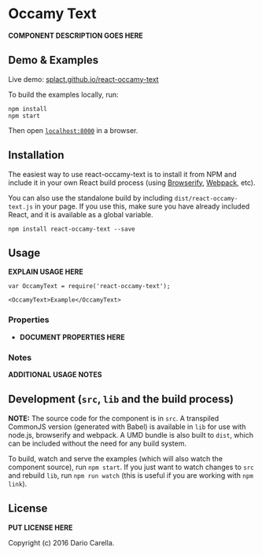 # Occamy Text

__COMPONENT DESCRIPTION GOES HERE__


## Demo & Examples

Live demo: [splact.github.io/react-occamy-text](http://splact.github.io/react-occamy-text/)

To build the examples locally, run:

```
npm install
npm start
```

Then open [`localhost:8000`](http://localhost:8000) in a browser.


## Installation

The easiest way to use react-occamy-text is to install it from NPM and include it in your own React build process (using [Browserify](http://browserify.org), [Webpack](http://webpack.github.io/), etc).

You can also use the standalone build by including `dist/react-occamy-text.js` in your page. If you use this, make sure you have already included React, and it is available as a global variable.

```
npm install react-occamy-text --save
```


## Usage

__EXPLAIN USAGE HERE__

```
var OccamyText = require('react-occamy-text');

<OccamyText>Example</OccamyText>
```

### Properties

* __DOCUMENT PROPERTIES HERE__

### Notes

__ADDITIONAL USAGE NOTES__


## Development (`src`, `lib` and the build process)

**NOTE:** The source code for the component is in `src`. A transpiled CommonJS version (generated with Babel) is available in `lib` for use with node.js, browserify and webpack. A UMD bundle is also built to `dist`, which can be included without the need for any build system.

To build, watch and serve the examples (which will also watch the component source), run `npm start`. If you just want to watch changes to `src` and rebuild `lib`, run `npm run watch` (this is useful if you are working with `npm link`).

## License

__PUT LICENSE HERE__

Copyright (c) 2016 Dario Carella.

